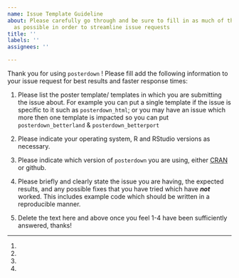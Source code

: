 ```yaml
---
name: Issue Template Guideline
about: Please carefully go through and be sure to fill in as much of this information
  as possible in order to streamline issue requests
title: ''
labels: ''
assignees: ''

---
```


Thank you for using `posterdown` ! Please fill add the following information to your issue request for best results and faster response times:

1) Please list the poster template/ templates in which you are submitting the issue about. For example you can put a single template if the issue is specific to it such as `posterdown_html`; or you may have an issue which more then one template is impacted so you can put `posterdown_betterland` & `posterdown_betterport`

2) Please indicate your operating system, R and RStudio versions as necessary.

3) Please indicate which version of `posterdown` you are using, either [CRAN](https://cran.r-project.org/web/packages/posterdown/index.html) or github.

4) Please briefly and clearly state the issue you are having, the expected results, and any possible fixes that you have tried which have _**not**_ worked. This includes example code which should be written in a reproducible manner.

5) Delete the text here and above once you feel 1-4 have been sufficiently answered, thanks! 

---

1)

2)

3)

4)
